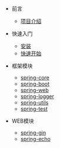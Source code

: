 * 前言

  * [项目介绍](zh-cn/README.md)

* 快速入门

  * [安装](zh-cn/quick-start/installation.md)
  * [快速开始](zh-cn/quick-start/overview.md)

* 框架模块
  * [spring-core](zh-cn/module/spring-core.md)
  * [spring-boot](zh-cn/module/spring-boot.md)
  * [spring-web](zh-cn/module/spring-web.md)
  * [spring-logger](zh-cn/module/spring-logger.md)
  * [spring-utils](zh-cn/module/spring-utils.md)
  * [spring-test](zh-cn/module/spring-test.md)

* WEB模块
  * [spring-gin](zh-cn/web/spring-gin.md)
  * [spring-echo](zh-cn/web/spring-echo.md)